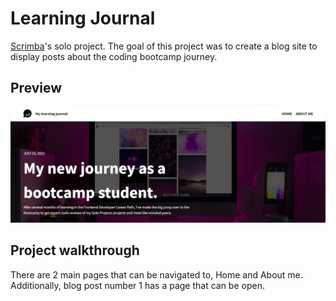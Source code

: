 # Learning Journal

[Scrimba](https://scrimba.com/)'s solo project. The goal of this project was to create a blog site to display posts about the coding bootcamp journey.

## Preview

![preview](/images/preview.jpg)

## Project walkthrough

There are 2 main pages that can be navigated to, Home and About me. Additionally, blog post number 1 has a page that can be open.
